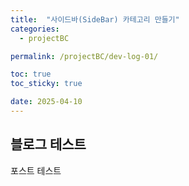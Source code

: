 ```yaml
---
title:  "사이드바(SideBar) 카테고리 만들기"
categories:
  - projectBC

permalink: /projectBC/dev-log-01/

toc: true
toc_sticky: true

date: 2025-04-10
---
```


## 블로그 테스트

포스트 테스트
